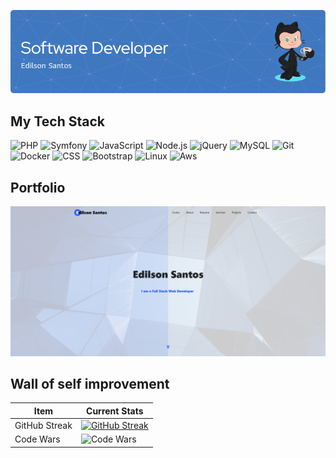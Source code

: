 ![Header](./images/header.png)

## My Tech Stack

![PHP](https://img.shields.io/badge/-PHP-%232c3e50?style=for-the-badge&logo=PHP)
![Symfony](https://img.shields.io/badge/-Symfony-%232c3e50?style=for-the-badge&logo=symfony)
![JavaScript](https://img.shields.io/badge/-JavaScript-%232c3e50?style=for-the-badge&logo=javascript)
![Node.js](https://img.shields.io/badge/-Node.js-%232c3e50?style=for-the-badge&logo=node-dot-js)
![jQuery](https://img.shields.io/badge/-jQuery-%232c3e50?style=for-the-badge&logo=jQuery)
![MySQL](https://img.shields.io/badge/-MySQL-%232c3e50?style=for-the-badge&logo=MySQL)
![Git](https://img.shields.io/badge/-Git-%232c3e50?style=for-the-badge&logo=git)
![Docker](https://img.shields.io/badge/-Docker-%232c3e50?style=for-the-badge&logo=docker)
![CSS](https://img.shields.io/badge/-CSS-%232c3e50?style=for-the-badge&logo=css3)
![Bootstrap](https://img.shields.io/badge/-Bootstrap-%232c3e50?style=for-the-badge&logo=Bootstrap)
![Linux](https://img.shields.io/badge/-Linux-%232c3e50?style=for-the-badge&logo=linux)
![Aws](https://img.shields.io/badge/-Aws-%232c3e50?style=for-the-badge&logo=aws)

## Portfolio
[![Portfolio Screenshot](./images/website_thumbnail.png)](http://edilsonsantos.co.za)

## Wall of self improvement
| Item | Current Stats |
| ------ | ------ |
| GitHub Streak | [![GitHub Streak](https://streak-stats.demolab.com?user=edilsonsantos-co-za&theme=transparent&hide_border=true)](https://git.io/streak-stats) |
| Code Wars | ![Code Wars](https://www.codewars.com/users/edilsonsantos-co-za/badges/large) |
